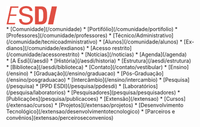 <div class="home" markdown=1>
<a href="https://esdi.capile.studio/"><img src="icone-home.png" alt="Início" height="50"></a>
</div>

<div class="nav" markdown=1>
*   [Comunidade](/comunidade)
    *    [Portifólio](/comunidade/portifolio)
    *    [Professores](/comunidade/professores)
    *    [Técnico/Administrativo](/comunidade/tecnicoadministrativo)
    *    [Alunos](/comunidade/alunos)
    *    [Ex-dianos](/comunidade/exdianos) 
    *    [Acesso restrito](/comunidade/acessorestrito)
*   [Notícias](/noticias)
*   [Agenda](/agenda)
</div>

<div class="nav" markdown=1>
*   [A Esdi](/aesdi)
    *    [História](/aesdi/historia)
    *    [Estrutura](/aesdi/estrutura)
    *    [Biblioteca](/aesdi/biblioteca)
    *    [Contato](/contato/vestibular)
*   [Ensino](/ensino)
    *    [Graduação](/ensino/graduacao)
    *    [Pós-Graduação](/ensino/posgraduacao)
    *    [Intercâmbio](/ensino/intercambio)
*   [Pesquisa](/pesquisa)
     *    [PPD ESDI](/pesquisa/ppdesdi)
     *    [Laboratórios](/pesquisa/laboratorios) 
     *    [Pesquisadores](pesquisa/pesquisadores)
     *    [Publicações](pesquisa/publicacoes)
*   [Extensão](/extensao)
    *    [Cursos](/extensao/cursos)
    *    [Projetos](/extensao/projetos)
    *    [Desenvolvimento Tecnológico](/extensao/desenvolvimentotecnologico) 
    *    [Parceiros e convênios](extensao/perceiroseconvenios) 
</div>
